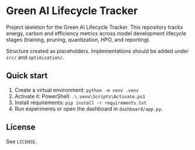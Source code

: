 # Green AI Lifecycle Tracker

Project skeleton for the Green AI Lifecycle Tracker. This repository tracks energy, carbon and efficiency metrics across model development lifecycle stages (training, pruning, quantization, HPO, and reporting).

Structure created as placeholders. Implementations should be added under `src/` and `optimisation/`.

## Quick start

1. Create a virtual environment: `python -m venv .venv`
2. Activate it: PowerShell: `.\.venv\Scripts\Activate.ps1`
3. Install requirements: `pip install -r requirements.txt`
4. Run experiments or open the dashboard in `dashboard/app.py`.

## License
See `LICENSE`.
